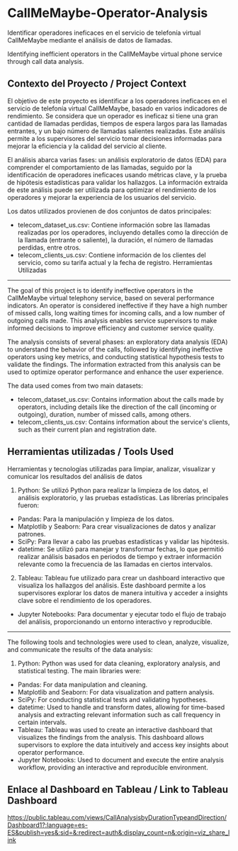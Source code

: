 #  CallMeMaybe-Operator-Analysis
Identificar operadores ineficaces en el servicio de telefonía virtual CallMeMaybe mediante el análisis de datos de llamadas.

Identifying inefficient operators in the CallMeMaybe virtual phone service through call data analysis.

## Contexto del Proyecto / Project Context
El objetivo de este proyecto es identificar a los operadores ineficaces en el servicio de telefonía virtual CallMeMaybe, basado en varios indicadores de rendimiento. Se considera que un operador es ineficaz si tiene una gran cantidad de llamadas perdidas, tiempos de espera largos para las llamadas entrantes, y un bajo número de llamadas salientes realizadas. Este análisis permite a los supervisores del servicio tomar decisiones informadas para mejorar la eficiencia y la calidad del servicio al cliente.

El análisis abarca varias fases: un análisis exploratorio de datos (EDA) para comprender el comportamiento de las llamadas, seguido por la identificación de operadores ineficaces usando métricas clave, y la prueba de hipótesis estadísticas para validar los hallazgos. La información extraída de este análisis puede ser utilizada para optimizar el rendimiento de los operadores y mejorar la experiencia de los usuarios del servicio.

Los datos utilizados provienen de dos conjuntos de datos principales:
- telecom_dataset_us.csv: Contiene información sobre las llamadas realizadas por los operadores, incluyendo detalles como la dirección de la llamada (entrante o saliente), la duración, el número de llamadas perdidas, entre otros.
- telecom_clients_us.csv: Contiene información de los clientes del servicio, como su tarifa actual y la fecha de registro.
Herramientas Utilizadas

---

The goal of this project is to identify ineffective operators in the CallMeMaybe virtual telephony service, based on several performance indicators. An operator is considered ineffective if they have a high number of missed calls, long waiting times for incoming calls, and a low number of outgoing calls made. This analysis enables service supervisors to make informed decisions to improve efficiency and customer service quality.

The analysis consists of several phases: an exploratory data analysis (EDA) to understand the behavior of the calls, followed by identifying ineffective operators using key metrics, and conducting statistical hypothesis tests to validate the findings. The information extracted from this analysis can be used to optimize operator performance and enhance the user experience.

The data used comes from two main datasets:
- telecom_dataset_us.csv: Contains information about the calls made by operators, including details like the direction of the call (incoming or outgoing), duration, number of missed calls, among others.
- telecom_clients_us.csv: Contains information about the service's clients, such as their current plan and registration date.

## Herramientas utilizadas / Tools Used
Herramientas y tecnologías utilizadas para limpiar, analizar, visualizar y comunicar los resultados del análisis de datos
1. Python: Se utilizó Python para realizar la limpieza de los datos, el análisis exploratorio, y las pruebas estadísticas. Las librerías principales fueron:
 - Pandas: Para la manipulación y limpieza de los datos.
 - Matplotlib y Seaborn: Para crear visualizaciones de datos y analizar patrones.
 - SciPy: Para llevar a cabo las pruebas estadísticas y validar las hipótesis.
 - datetime: Se utilizó para manejar y transformar fechas, lo que permitió realizar análisis basados en periodos de tiempo y extraer información relevante como la frecuencia de las llamadas en ciertos intervalos.
2. Tableau: Tableau fue utilizado para crear un dashboard interactivo que visualiza los hallazgos del análisis. Este dashboard permite a los supervisores explorar los datos de manera intuitiva y acceder a insights clave sobre el rendimiento de los operadores.
- Jupyter Notebooks: Para documentar y ejecutar todo el flujo de trabajo del análisis, proporcionando un entorno interactivo y reproducible.

---

The following tools and technologies were used to clean, analyze, visualize, and communicate the results of the data analysis:
1. Python: Python was used for data cleaning, exploratory analysis, and statistical testing. The main libraries were:
 - Pandas: For data manipulation and cleaning.
 - Matplotlib and Seaborn: For data visualization and pattern analysis.
 - SciPy: For conducting statistical tests and validating hypotheses.
 - datetime: Used to handle and transform dates, allowing for time-based analysis and extracting relevant information such as call frequency in certain intervals.
 - Tableau: Tableau was used to create an interactive dashboard that visualizes the findings from the analysis. This dashboard allows supervisors to explore the data intuitively and access key insights about operator performance.
 - Jupyter Notebooks: Used to document and execute the entire analysis workflow, providing an interactive and reproducible environment.

## Enlace al Dashboard en Tableau / Link to Tableau Dashboard
https://public.tableau.com/views/CallAnalysisbyDurationTypeandDirection/Dashboard1?:language=es-ES&publish=yes&:sid=&:redirect=auth&:display_count=n&:origin=viz_share_link
